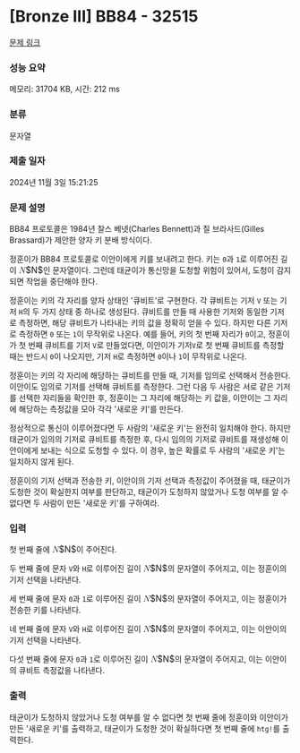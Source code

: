 # [Bronze III] BB84 - 32515 

[문제 링크](https://www.acmicpc.net/problem/32515) 

### 성능 요약

메모리: 31704 KB, 시간: 212 ms

### 분류

문자열

### 제출 일자

2024년 11월 3일 15:21:25

### 문제 설명

<p>BB84 프로토콜은 1984년 찰스 베넷(Charles Bennett)과 질 브라사드(Gilles Brassard)가 제안한 양자 키 분배 방식이다.</p>

<p>정훈이가 BB84 프로토콜로 이안이에게 키를 보내려고 한다. 키는 <code>0</code>과 <code>1</code>로 이루어진 길이 <mjx-container class="MathJax" jax="CHTML" style="font-size: 109%; position: relative;"><mjx-math class="MJX-TEX" aria-hidden="true"><mjx-mi class="mjx-i"><mjx-c class="mjx-c1D441 TEX-I"></mjx-c></mjx-mi></mjx-math><mjx-assistive-mml unselectable="on" display="inline"><math xmlns="http://www.w3.org/1998/Math/MathML"><mi>N</mi></math></mjx-assistive-mml><span aria-hidden="true" class="no-mathjax mjx-copytext">$N$</span></mjx-container>인 문자열이다. 그런데 태균이가 통신망을 도청할 위험이 있어서, 도청이 감지되면 작업을 중단해야 한다.</p>

<p>정훈이는 키의 각 자리를 양자 상태인 '큐비트'로 구현한다. 각 큐비트는 기저 <code>V</code> 또는 기저 <code>H</code>의 두 가지 상태 중 하나로 생성된다. 큐비트를 만들 때 사용한 기저와 동일한 기저로 측정하면, 해당 큐비트가 나타내는 키의 값을 정확히 얻을 수 있다. 하지만 다른 기저로 측정하면 <code>0</code> 또는 <code>1</code>이 무작위로 나온다. 예를 들어, 키의 첫 번째 자리가 <code>0</code>이고, 정훈이가 첫 번째 큐비트를 기저 <code>V</code>로 만들었다면, 이안이가 기저<code>V</code>로 첫 번째 큐비트를 측정할 때는 반드시 <code>0</code>이 나오지만, 기저 <code>H</code>로 측정하면 <code>0</code>이나 <code>1</code>이 무작위로 나온다.</p>

<p>정훈이는 키의 각 자리에 해당하는 큐비트를 만들 때, 기저를 임의로 선택해서 전송한다. 이안이도 임의로 기저를 선택해 큐비트를 측정한다. 그런 다음 두 사람은 서로 같은 기저를 선택한 자리들을 확인한 후, 정훈이는 그 자리에 해당하는 키 값을, 이안이는 그 자리에 해당하는 측정값을 모아 각각 '새로운 키'를 만든다.</p>

<p>정상적으로 통신이 이루어졌다면 두 사람의 '새로운 키'는 완전히 일치해야 한다. 하지만 태균이가 임의의 기저로 큐비트를 측정한 후, 다시 임의의 기저로 큐비트를 재생성해 이안이에게 보내는 식으로 도청할 수 있다. 이 경우, 높은 확률로 두 사람의 '새로운 키'는 일치하지 않게 된다.</p>

<p>정훈이의 기저 선택과 전송한 키, 이안이의 기저 선택과 측정값이 주어졌을 때, 태균이가 도청한 것이 확실한지 여부를 판단하고, 태균이가 도청하지 않았거나 도청 여부를 알 수 없다면 두 사람이 만든 '새로운 키'를 구하여라.</p>

### 입력 

 <p>첫 번째 줄에 <mjx-container class="MathJax" jax="CHTML" style="font-size: 109%; position: relative;"><mjx-math class="MJX-TEX" aria-hidden="true"><mjx-mi class="mjx-i"><mjx-c class="mjx-c1D441 TEX-I"></mjx-c></mjx-mi></mjx-math><mjx-assistive-mml unselectable="on" display="inline"><math xmlns="http://www.w3.org/1998/Math/MathML"><mi>N</mi></math></mjx-assistive-mml><span aria-hidden="true" class="no-mathjax mjx-copytext">$N$</span></mjx-container>이 주어진다.</p>

<p>두 번째 줄에 문자 <code>V</code>와 <code>H</code>로 이루어진 길이 <mjx-container class="MathJax" jax="CHTML" style="font-size: 109%; position: relative;"><mjx-math class="MJX-TEX" aria-hidden="true"><mjx-mi class="mjx-i"><mjx-c class="mjx-c1D441 TEX-I"></mjx-c></mjx-mi></mjx-math><mjx-assistive-mml unselectable="on" display="inline"><math xmlns="http://www.w3.org/1998/Math/MathML"><mi>N</mi></math></mjx-assistive-mml><span aria-hidden="true" class="no-mathjax mjx-copytext">$N$</span></mjx-container>의 문자열이 주어지고, 이는 정훈이의 기저 선택을 나타낸다.</p>

<p>세 번째 줄에 문자 <code>0</code>과 <code>1</code>로 이루어진 길이 <mjx-container class="MathJax" jax="CHTML" style="font-size: 109%; position: relative;"><mjx-math class="MJX-TEX" aria-hidden="true"><mjx-mi class="mjx-i"><mjx-c class="mjx-c1D441 TEX-I"></mjx-c></mjx-mi></mjx-math><mjx-assistive-mml unselectable="on" display="inline"><math xmlns="http://www.w3.org/1998/Math/MathML"><mi>N</mi></math></mjx-assistive-mml><span aria-hidden="true" class="no-mathjax mjx-copytext">$N$</span></mjx-container>의 문자열이 주어지고, 이는 정훈이가 전송한 키를 나타낸다.</p>

<p>네 번째 줄에 문자 <code>V</code>와 <code>H</code>로 이루어진 길이 <mjx-container class="MathJax" jax="CHTML" style="font-size: 109%; position: relative;"><mjx-math class="MJX-TEX" aria-hidden="true"><mjx-mi class="mjx-i"><mjx-c class="mjx-c1D441 TEX-I"></mjx-c></mjx-mi></mjx-math><mjx-assistive-mml unselectable="on" display="inline"><math xmlns="http://www.w3.org/1998/Math/MathML"><mi>N</mi></math></mjx-assistive-mml><span aria-hidden="true" class="no-mathjax mjx-copytext">$N$</span></mjx-container>의 문자열이 주어지고, 이는 이안이의 기저 선택을 나타낸다.</p>

<p>다섯 번째 줄에 문자 <code>0</code>과 <code>1</code>로 이루어진 길이 <mjx-container class="MathJax" jax="CHTML" style="font-size: 109%; position: relative;"><mjx-math class="MJX-TEX" aria-hidden="true"><mjx-mi class="mjx-i"><mjx-c class="mjx-c1D441 TEX-I"></mjx-c></mjx-mi></mjx-math><mjx-assistive-mml unselectable="on" display="inline"><math xmlns="http://www.w3.org/1998/Math/MathML"><mi>N</mi></math></mjx-assistive-mml><span aria-hidden="true" class="no-mathjax mjx-copytext">$N$</span></mjx-container>의 문자열이 주어지고, 이는 이안이의 큐비트 측정값을 나타낸다.</p>

### 출력 

 <p>태균이가 도청하지 않았거나 도청 여부를 알 수 없다면 첫 번째 줄에 정훈이와 이안이가 만든 '새로운 키'를 출력하고, 태균이가 도청한 것이 확실하다면 첫 번째 줄에 <code>htg!</code>를 출력한다.</p>

